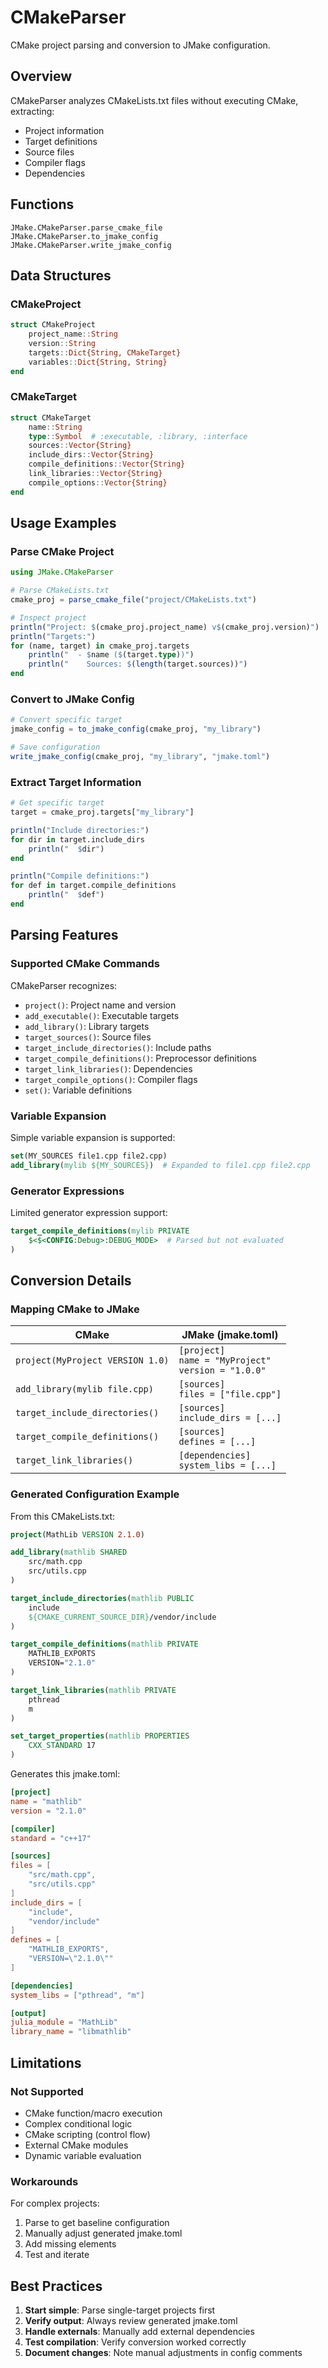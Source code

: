 # CMakeParser

CMake project parsing and conversion to JMake configuration.

## Overview

CMakeParser analyzes CMakeLists.txt files without executing CMake, extracting:

- Project information
- Target definitions
- Source files
- Compiler flags
- Dependencies

## Functions

```@docs
JMake.CMakeParser.parse_cmake_file
JMake.CMakeParser.to_jmake_config
JMake.CMakeParser.write_jmake_config
```

## Data Structures

### CMakeProject

```julia
struct CMakeProject
    project_name::String
    version::String
    targets::Dict{String, CMakeTarget}
    variables::Dict{String, String}
end
```

### CMakeTarget

```julia
struct CMakeTarget
    name::String
    type::Symbol  # :executable, :library, :interface
    sources::Vector{String}
    include_dirs::Vector{String}
    compile_definitions::Vector{String}
    link_libraries::Vector{String}
    compile_options::Vector{String}
end
```

## Usage Examples

### Parse CMake Project

```julia
using JMake.CMakeParser

# Parse CMakeLists.txt
cmake_proj = parse_cmake_file("project/CMakeLists.txt")

# Inspect project
println("Project: $(cmake_proj.project_name) v$(cmake_proj.version)")
println("Targets:")
for (name, target) in cmake_proj.targets
    println("  - $name ($(target.type))")
    println("    Sources: $(length(target.sources))")
end
```

### Convert to JMake Config

```julia
# Convert specific target
jmake_config = to_jmake_config(cmake_proj, "my_library")

# Save configuration
write_jmake_config(cmake_proj, "my_library", "jmake.toml")
```

### Extract Target Information

```julia
# Get specific target
target = cmake_proj.targets["my_library"]

println("Include directories:")
for dir in target.include_dirs
    println("  $dir")
end

println("Compile definitions:")
for def in target.compile_definitions
    println("  $def")
end
```

## Parsing Features

### Supported CMake Commands

CMakeParser recognizes:

- `project()`: Project name and version
- `add_executable()`: Executable targets
- `add_library()`: Library targets
- `target_sources()`: Source files
- `target_include_directories()`: Include paths
- `target_compile_definitions()`: Preprocessor definitions
- `target_link_libraries()`: Dependencies
- `target_compile_options()`: Compiler flags
- `set()`: Variable definitions

### Variable Expansion

Simple variable expansion is supported:

```cmake
set(MY_SOURCES file1.cpp file2.cpp)
add_library(mylib ${MY_SOURCES})  # Expanded to file1.cpp file2.cpp
```

### Generator Expressions

Limited generator expression support:

```cmake
target_compile_definitions(mylib PRIVATE
    $<$<CONFIG:Debug>:DEBUG_MODE>  # Parsed but not evaluated
)
```

## Conversion Details

### Mapping CMake to JMake

| CMake | JMake (jmake.toml) |
|-------|-------------------|
| `project(MyProject VERSION 1.0)` | `[project]`<br>`name = "MyProject"`<br>`version = "1.0.0"` |
| `add_library(mylib file.cpp)` | `[sources]`<br>`files = ["file.cpp"]` |
| `target_include_directories()` | `[sources]`<br>`include_dirs = [...]` |
| `target_compile_definitions()` | `[sources]`<br>`defines = [...]` |
| `target_link_libraries()` | `[dependencies]`<br>`system_libs = [...]` |

### Generated Configuration Example

From this CMakeLists.txt:

```cmake
project(MathLib VERSION 2.1.0)

add_library(mathlib SHARED
    src/math.cpp
    src/utils.cpp
)

target_include_directories(mathlib PUBLIC
    include
    ${CMAKE_CURRENT_SOURCE_DIR}/vendor/include
)

target_compile_definitions(mathlib PRIVATE
    MATHLIB_EXPORTS
    VERSION="2.1.0"
)

target_link_libraries(mathlib PRIVATE
    pthread
    m
)

set_target_properties(mathlib PROPERTIES
    CXX_STANDARD 17
)
```

Generates this jmake.toml:

```toml
[project]
name = "mathlib"
version = "2.1.0"

[compiler]
standard = "c++17"

[sources]
files = [
    "src/math.cpp",
    "src/utils.cpp"
]
include_dirs = [
    "include",
    "vendor/include"
]
defines = [
    "MATHLIB_EXPORTS",
    "VERSION=\"2.1.0\""
]

[dependencies]
system_libs = ["pthread", "m"]

[output]
julia_module = "MathLib"
library_name = "libmathlib"
```

## Limitations

### Not Supported

- CMake function/macro execution
- Complex conditional logic
- CMake scripting (control flow)
- External CMake modules
- Dynamic variable evaluation

### Workarounds

For complex projects:

1. Parse to get baseline configuration
2. Manually adjust generated jmake.toml
3. Add missing elements
4. Test and iterate

## Best Practices

1. **Start simple**: Parse single-target projects first
2. **Verify output**: Always review generated jmake.toml
3. **Handle externals**: Manually add external dependencies
4. **Test compilation**: Verify conversion worked correctly
5. **Document changes**: Note manual adjustments in config comments
